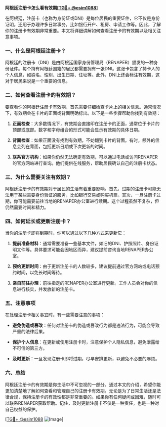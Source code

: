**阿根廷注册卡怎么看有效期[[TG💪+ @esim1088](https://t.me/s/esim1088)]**

在阿根廷，注册卡（也称为身份证或DNI）是每位居民的重要证件，它不仅是身份证明，还用于办理许多日常事务，比如银行开户、租房、申请工作等。因此，了解你的注册卡有效期非常重要。本文将详细讲解如何查看注册卡的有效期以及相关注意事项。

### 一、什么是阿根廷注册卡？

阿根廷的注册卡（DNI）是由阿根廷国家身份管理局（RENAPER）颁发的一种身份证件。每个持有阿根廷国籍的居民都需要拥有一张DNI。这张卡包含了持卡人的个人信息，如姓名、性别、出生日期、住址等。此外，DNI上还会标注有效期，这对于居民来说是一个重要的信息。

### 二、如何查看注册卡的有效期？

要查看你的阿根廷注册卡有效期，首先需要仔细检查卡片上的相关信息。通常情况下，有效期会在卡片的正面或背面明确标出。以下是一些步骤帮助你找到有效期：

1. **正面检查**：大多数情况下，有效期会直接印在注册卡的正面，通常位于卡片的顶部或底部。数字和字母组合的形式可能会显示有效期的具体日期。

2. **背面检查**：如果正面没有找到有效期，不妨翻到卡片的背面。有时，额外的信息会列在背面，包括更新日期或下次更新的时间。

3. **联系官方机构**：如果你仍然无法确定有效期，可以通过电话或访问RENAPER的官方网站进行查询。他们提供在线服务，帮助居民确认自己的注册卡状态。

### 三、为什么需要关注有效期？

阿根廷注册卡的有效期对于居民的生活有着重要影响。首先，过期的注册卡可能无法用于某些需要身份验证的服务，比如银行交易或购买机票。其次，一旦注册卡过期，你可能需要前往当地的RENAPER办公室进行续期。这个过程虽然不复杂，但仍然需要时间和精力。

### 四、如何延长或更新注册卡？

当你的注册卡即将到期时，你可以通过以下几种方式来更新它：

1. **提前准备材料**：通常需要准备一些基本文件，如旧的DNI、护照照片、身份证明文件等。具体要求可能会因地区而异，建议提前咨询当地RENAPER办公室。

2. **预约更新时间**：由于更新注册卡的人数较多，建议提前通过官方网站或电话预约时间，以免长时间等待。

3. **亲自前往办理**：前往指定的RENAPER办公室进行更新。工作人员会对你的信息进行核实，并发放新的注册卡。

### 五、注意事项

在处理注册卡相关事宜时，有一些需要注意的事项：

- **避免伪造或篡改**：任何对注册卡的伪造或篡改行为都是违法行为，可能会导致严重的法律后果。
  
- **保护个人信息**：在更新或使用注册卡时，注意保护个人隐私信息，避免泄露给不可信的第三方。

- **及时更新**：一旦发现注册卡即将过期，尽早安排更新，以避免不必要的麻烦。

### 六、总结

阿根廷注册卡的有效期是你生活中不可忽视的一部分。通过本文的介绍，希望你能更加清楚地了解如何查看和管理自己的注册卡有效期。无论是为了日常生活还是法律合规，保持注册卡的有效性都是非常重要的。如果你有任何疑问或困难，随时可以联系RENAPER获取帮助。记住，及时更新注册卡不仅是一种责任，也是一种对自己权益的保护。

[[TG💪+ @esim1088](https://t.me/s/esim1088) ![Image](https://i.postimg.cc/4NQfJmqS/Snipaste-2025-05-13-00-14-12.png)]
